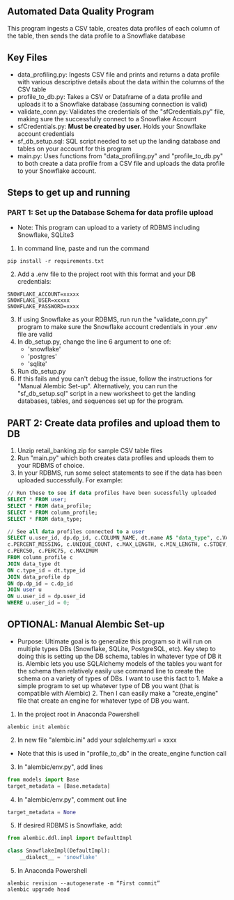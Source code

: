 ## Automated Data Quality Program
This program ingests a CSV table, creates data profiles of each column of the table, then sends the data profile to a Snowflake database

## Key Files
* data_profiling.py: Ingests CSV file and prints and returns a data profile with various descriptive details about the data within the columns of the CSV table
* profile_to_db.py: Takes a CSV or Dataframe of a data profile and uploads it to a Snowflake database (assuming connection is valid)
* validate_conn.py: Validates the credentials of the "sfCredentials.py" file, making sure the successfully connect to a Snowflake Account
* sfCredentials.py: **Must be created by user.** Holds your Snowflake account credentials 
* sf_db_setup.sql: SQL script needed to set up the landing database and tables on your account for this program
* main.py: Uses functions from "data_profiling.py" and "profile_to_db.py" to both create a data profile from a CSV file and uploads the data profile to your Snowflake account.

## Steps to get up and running
### PART 1: Set up the Database Schema for data profile upload
- Note: This program can upload to a variety of RDBMS including Snowflake, SQLite3
1. In command line, paste and run the command
```shell
pip install -r requirements.txt
```
2. Add a .env file to the project root with this format and your DB credentials:
```
SNOWFLAKE_ACCOUNT=xxxxx
SNOWFLAKE_USER=xxxxx
SNOWFLAKE_PASSWORD=xxxx
```
3. If using Snowflake as your RDBMS, run run the "validate_conn.py" program to make sure the Snowflake account credentials in your .env file are valid
4. In db_setup.py, change the line 6 argument to one of:
    - 'snowflake'
    - 'postgres'
    - 'sqlite'
5. Run db_setup.py
6. If this fails and you can't debug the issue, follow the instructions for "Manual Alembic Set-up". Alternatively, you can run the "sf_db_setup.sql" script in a new worksheet to get the landing databases, tables, and sequences set up for the program.

## PART 2: Create data profiles and upload them to DB
1. Unzip retail_banking.zip for sample CSV table files
2. Run "main.py" which both creates data profiles and uploads them to your RDBMS of choice.
3. In your RDBMS, run some select statements to see if the data has been uploaded successfully. For example:
```sql
// Run these to see if data profiles have been sucessfully uploaded
SELECT * FROM user;
SELECT * FROM data_profile;
SELECT * FROM column_profile;
SELECT * FROM data_type;

// See all data profiles connected to a user
SELECT u.user_id, dp.dp_id, c.COLUMN_NAME, dt.name AS "data_type", c.VALUE_COUNT, c.MISSING, 
c.PERCENT_MISSING, c.UNIQUE_COUNT, c.MAX_LENGTH, c.MIN_LENGTH, c.STDEV, c.MINIMUM, c.PERC25,
c.PERC50, c.PERC75, c.MAXIMUM
FROM column_profile c
JOIN data_type dt
ON c.type_id = dt.type_id
JOIN data_profile dp
ON dp.dp_id = c.dp_id
JOIN user u
ON u.user_id = dp.user_id
WHERE u.user_id = 0;
```

## OPTIONAL: Manual Alembic Set-up
- Purpose: Ultimate goal is to generalize this program so it will run on multiple types DBs (Snowflake, SQLite, PostgreSQL, etc). Key step to doing this is setting up the DB schema, tables in whatever type of DB it is. Alembic lets you use SQLAlchemy models of the tables you want for the schema then relatively easily use command line to create the schema on a variety of types of DBs. I want to use this fact to 1. Make a simple program to set up whatever type of DB you want (that is compatible with Alembic) 2. Then I can easily make a "create_engine" file that create an engine for whatever type of DB you want. 
1. In the project root in Anaconda Powershell
```shell
alembic init alembic
```
2. In new file "alembic.ini" add your sqlalchemy.url = xxxx
- Note that this is used in "profile_to_db" in the create_engine function call
3. In "alembic/env.py", add lines
```python
from models import Base
target_metadata = [Base.metadata]
```
4. In "alembic/env.py", comment out line
```python
target_metadata = None
```
5. If desired RDBMS is Snowflake, add:
```python
from alembic.ddl.impl import DefaultImpl

class SnowflakeImpl(DefaultImpl):
    __dialect__ = 'snowflake'
```
5. In Anaconda Powershell
```shell
alembic revision --autogenerate -m “First commit”
alembic upgrade head
```